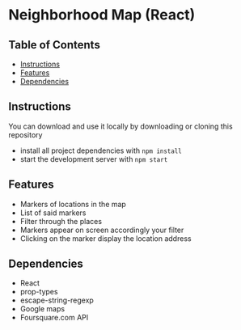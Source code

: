 # Neighborhood Map (React)

## Table of Contents

* [Instructions](#instructions)
* [Features](#features)
* [Dependencies](#dependencies)

## Instructions

You can download and use it locally by downloading or cloning this repository
* install all project dependencies with `npm install`
* start the development server with `npm start`

## Features

* Markers of locations in the map
* List of said markers
* Filter through the places
* Markers appear on screen accordingly your filter
* Clicking on the marker display the location address


## Dependencies

* React
* prop-types
* escape-string-regexp
* Google maps
* Foursquare.com API
